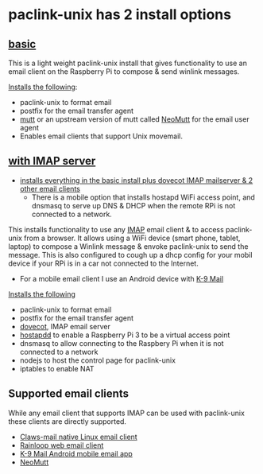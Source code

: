 # paclink-unix has 2 install options

## [basic](PACLINK-UNIX_INSTALL.md)

This is a light weight paclink-unix install that gives functionality
to use an email client on the Raspberry Pi to compose & send winlink
messages.

[Installs the following](PACLINK-UNIX_INSTALL.md):
* paclink-unix to format email
* postfix for the email transfer agent
* [mutt](http://www.mutt.org/) or an upstream version of mutt called [NeoMutt](https://neomutt.org/) for the email user agent
* Enables email clients that support Unix movemail.

## [with IMAP server](PACLINK-UNIX-IMAP_INSTALL.md)

* [installs everything in the basic install plus dovecot IMAP mailserver & 2 other email clients](PACLINK-UNIX-IMAP_INSTALL.md)
  * There is a mobile option that installs hostapd WiFi access point, and dnsmasq to serve up DNS & DHCP when the remote RPi is not connected to a network.


This installs functionality to use any [IMAP](https://en.wikipedia.org/wiki/Internet_Message_Access_Protocol) email client & to access
paclink-unix from a browser. It allows using a WiFi device (smart
phone, tablet, laptop) to compose a Winlink message & envoke
paclink-unix to send the message. This is also configured to cough up
a dhcp config for your mobil device if your RPi is in a car not
connected to the Internet.

* For a mobile email client I use an Android device with [K-9 Mail](https://k9mail.github.io/)

[Installs the following](PACLINK-UNIX-IMAP_INSTALL.md)
* paclink-unix to format email
* postfix for the email transfer agent
* [dovecot](https://github.com/nwdigitalradio/n7nix/tree/master/mailserv), IMAP email server
* [hostapdd](https://github.com/nwdigitalradio/n7nix/tree/master/hostap)
to enable a Raspberry Pi 3 to be a virtual access point
* dnsmasq to allow connecting to the Raspbery Pi when it is not
connected to a network
* nodejs to host the control page for paclink-unix
* iptables to enable NAT

## Supported email clients
While any email client that supports IMAP can be used with paclink-unix these clients are directly supported.
* [Claws-mail native Linux email client](https://www.claws-mail.org/)
* [Rainloop web email client](https://www.rainloop.net/)
* [K-9 Mail Android mobile email app](https://k9mail.github.io/)
* [NeoMutt](https://neomutt.org/)